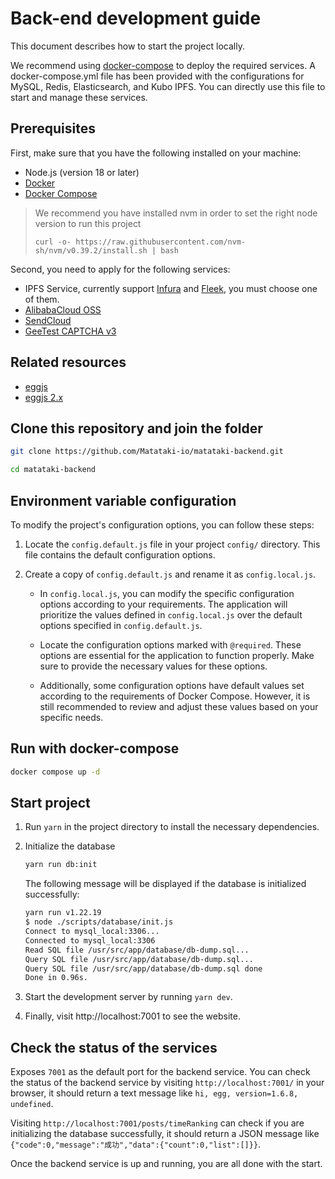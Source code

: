 # Back-end development guide

This document describes how to start the project locally.

We recommend using [docker-compose](https://docs.docker.com/compose/) to deploy the required services. A docker-compose.yml file has been provided with the configurations for MySQL, Redis, Elasticsearch, and Kubo IPFS. You can directly use this file to start and manage these services.

## Prerequisites

First, make sure that you have the following installed on your machine:

- Node.js (version 18 or later)
- [Docker](https://docs.docker.com/get-docker/)
- [Docker Compose](https://docs.docker.com/compose/install/)

> We recommend you have installed nvm in order to set the right node version to run this project
>
> ```
> curl -o- https://raw.githubusercontent.com/nvm-sh/nvm/v0.39.2/install.sh | bash
> ```

Second, you need to apply for the following services:

- IPFS Service, currently support [Infura](https://www.infura.io/product/ipfs/) and [Fleek](https://fleek.co/storage/), you must choose one of them.
- [AlibabaCloud OSS](https://www.alibabacloud.com/product/object-storage-service/)
- [SendCloud](https://www.sendcloud.net/)
- [GeeTest CAPTCHA v3](https://www.geetest.com/en/Captcha/)

## Related resources

- [eggjs](https://www.eggjs.org)
- [eggjs 2.x](https://github.com/eggjs/egg/blob/2.x/site/docs/index.zh-CN.md)

## Clone this repository and join the folder

```bash
git clone https://github.com/Matataki-io/matataki-backend.git

cd matataki-backend
```

## Environment variable configuration

To modify the project's configuration options, you can follow these steps:

1. Locate the `config.default.js` file in your project `config/` directory. This file contains the default configuration options.

2. Create a copy of `config.default.js` and rename it as `config.local.js`.

    - In `config.local.js`, you can modify the specific configuration options according to your requirements. The application will prioritize the values defined in `config.local.js` over the default options specified in `config.default.js`.

    - Locate the configuration options marked with `@required`. These options are essential for the application to function properly. Make sure to provide the necessary values for these options.

    - Additionally, some configuration options have default values set according to the requirements of Docker Compose. However, it is still recommended to review and adjust these values based on your specific needs.


## Run with docker-compose

```bash
docker compose up -d
```

## Start project

1. Run ``yarn`` in the project directory to install the necessary dependencies.
2. Initialize the database
    ```bash
    yarn run db:init
    ```

    The following message will be displayed if the database is initialized successfully:

    ```bash
    yarn run v1.22.19
    $ node ./scripts/database/init.js
    Connect to mysql_local:3306...
    Connected to mysql_local:3306
    Read SQL file /usr/src/app/database/db-dump.sql...
    Query SQL file /usr/src/app/database/db-dump.sql...
    Query SQL file /usr/src/app/database/db-dump.sql done
    Done in 0.96s.
    ```


3. Start the development server by running ``yarn dev``.
4. Finally, visit http://localhost:7001 to see the website.

## Check the status of the services

Exposes `7001` as the default port for the backend service. You can check the status of the backend service by visiting `http://localhost:7001/` in your browser, it should return a text message like `hi, egg, version=1.6.8, undefined`.

Visiting `http://localhost:7001/posts/timeRanking` can check if you are initializing the database successfully, it should return a JSON message like `{"code":0,"message":"成功","data":{"count":0,"list":[]}}`.

Once the backend service is up and running, you are all done with the start.